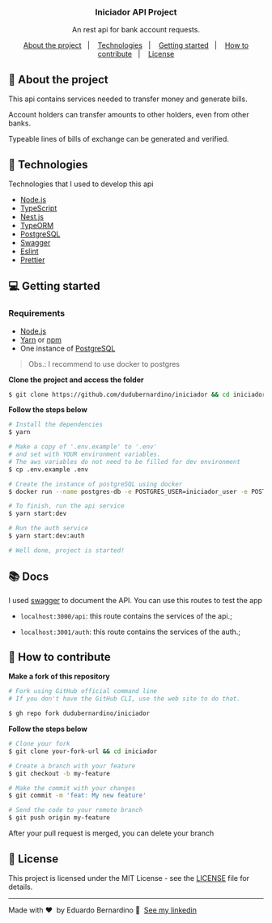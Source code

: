 <h3 align="center">
  Iniciador API Project
</h3>

<p align="center">An rest api for bank account requests.</p>

<p align="center">
  <a href="#%EF%B8%8F-about-the-project">About the project</a>&nbsp;&nbsp;&nbsp;|&nbsp;&nbsp;&nbsp;
  <a href="#-technologies">Technologies</a>&nbsp;&nbsp;&nbsp;|&nbsp;&nbsp;&nbsp;
  <a href="#-getting-started">Getting started</a>&nbsp;&nbsp;&nbsp;|&nbsp;&nbsp;&nbsp;
  <a href="#-how-to-contribute">How to contribute</a>&nbsp;&nbsp;&nbsp;|&nbsp;&nbsp;&nbsp;
  <a href="#-license">License</a>
</p>

## 🏦 About the project

This api contains services needed to transfer money and generate bills.

Account holders can transfer amounts to other holders, even from other banks.

Typeable lines of bills of exchange can be generated and verified.

## 🚀 Technologies

Technologies that I used to develop this api

- [Node.js](https://nodejs.org/en/)
- [TypeScript](https://www.typescriptlang.org/)
- [Nest.js](https://nestjs.com/)
- [TypeORM](https://typeorm.io/#/)
- [PostgreSQL](https://www.postgresql.org/)
- [Swagger](https://swagger.io/)
- [Eslint](https://eslint.org/)
- [Prettier](https://prettier.io/)

## 💻 Getting started

### Requirements

- [Node.js](https://nodejs.org/en/)
- [Yarn](https://classic.yarnpkg.com/) or [npm](https://www.npmjs.com/)
- One instance of [PostgreSQL](https://www.postgresql.org/)

> Obs.: I recommend to use docker to postgres

**Clone the project and access the folder**

```bash
$ git clone https://github.com/dudubernardino/iniciador && cd iniciador
```

**Follow the steps below**

```bash
# Install the dependencies
$ yarn

# Make a copy of '.env.example' to '.env'
# and set with YOUR environment variables.
# The aws variables do not need to be filled for dev environment
$ cp .env.example .env

# Create the instance of postgreSQL using docker
$ docker run --name postgres-db -e POSTGRES_USER=iniciador_user -e POSTGRES_PASSWORD=magical_password -p 5432:5432 -d postgres

# To finish, run the api service
$ yarn start:dev

# Run the auth service
$ yarn start:dev:auth

# Well done, project is started!
```

## 📚 Docs

I used [swagger](https://swagger.io/) to document the API. You can use this routes to test the app

- `localhost:3000/api`: this route contains the services of the api.;

- `localhost:3001/auth`: this route contains the services of the auth.;

## 🤔 How to contribute

**Make a fork of this repository**

```bash
# Fork using GitHub official command line
# If you don't have the GitHub CLI, use the web site to do that.

$ gh repo fork dudubernardino/iniciador
```

**Follow the steps below**

```bash
# Clone your fork
$ git clone your-fork-url && cd iniciador

# Create a branch with your feature
$ git checkout -b my-feature

# Make the commit with your changes
$ git commit -m 'feat: My new feature'

# Send the code to your remote branch
$ git push origin my-feature
```

After your pull request is merged, you can delete your branch

## 📝 License

This project is licensed under the MIT License - see the [LICENSE](LICENSE) file for details.

---

Made with ❤️ &nbsp;by Eduardo Bernardino 👋 &nbsp;[See my linkedin](https://www.linkedin.com/in/dudubernardino/)
